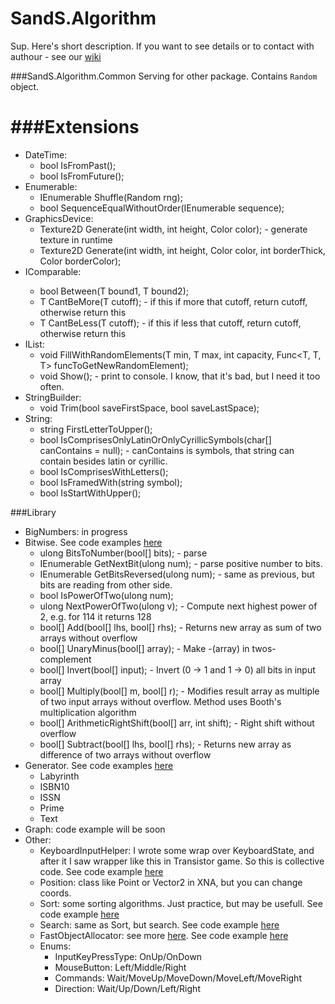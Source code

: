 # SandS.Algorithm

Sup. Here's short description. If you want to see details or to contact with authour - see our <a href="https://github.com/snowinmars/SandS.Algorithm/wiki">wiki</a>

###SandS.Algorithm.Common
Serving for other package. Contains ``Random`` object.

###Extensions
==
- DateTime:
  - bool IsFromPast();
  - bool IsFromFuture();
- Enumerable:
  - IEnumerable<T> Shuffle<T>(Random rng);
  - bool SequenceEqualWithoutOrder<T>(IEnumerable<T> sequence);
- GraphicsDevice:
  - Texture2D Generate(int width, int height, Color color); - generate texture in runtime
  - Texture2D Generate(int width, int height, Color color, int borderThick, Color borderColor);
- IComparable<T>:
  - bool Between<T>(T bound1, T bound2);
  - T CantBeMore<T>(T cutoff); - if this if more that cutoff, return cutoff, otherwise return this
  - T CantBeLess<T>(T cutoff); - if this if less that cutoff, return cutoff, otherwise return this
- IList:
  - void FillWithRandomElements<T>(T min, T max, int capacity, Func<T, T, T> funcToGetNewRandomElement);
  - void Show<T>(); - print to console. I know, that it's bad, but I need it too often.
- StringBuilder:
  - void Trim(bool saveFirstSpace, bool saveLastSpace);
- String:
  - string FirstLetterToUpper();
  - bool IsComprisesOnlyLatinOrOnlyCyrillicSymbols(char[] canContains = null); - canContains is symbols, that string can contain besides latin or cyrillic.
  - bool IsComprisesWithLetters();
  - bool IsFramedWith(string symbol);
  - bool IsStartWithUpper();

###Library

- BigNumbers: in progress
- Bitwise. See code examples <a href="https://github.com/snowinmars/SandS.Algorithm/wiki/Bitwise">here</a>
  - ulong BitsToNumber(bool[] bits); - parse
  - IEnumerable<bool> GetNextBit(ulong num); - parse positive number to bits.
  - IEnumerable<bool> GetBitsReversed(ulong num); - same as previous, but bits are reading from other side.
  - bool IsPowerOfTwo(ulong num);
  - ulong NextPowerOfTwo(ulong v); - Compute next highest power of 2, e.g. for 114 it returns 128
  - bool[] Add(bool[] lhs, bool[] rhs); - Returns new array as sum of two arrays without overflow
  - bool[] UnaryMinus(bool[] array); - Make  -(array) in twos-complement
  - bool[] Invert(bool[] input); - Invert (0  -> 1 and 1  -> 0) all bits in input array
  - bool[] Multiply(bool[] m, bool[] r); - Modifies result array as multiple of two input arrays without overflow. Method uses Booth's multiplication algorithm
  - bool[] ArithmeticRightShift(bool[] arr, int shift); - Right shift without overflow
  - bool[] Subtract(bool[] lhs, bool[] rhs); - Returns new array as difference of two arrays without overflow
- Generator. See code examples <a href="https://github.com/snowinmars/SandS.Algorithm/wiki/Generator">here</a>
  - Labyrinth
  - ISBN10
  - ISSN
  - Prime
  - Text
- Graph: code example will be soon
- Other:
  - KeyboardInputHelper: I wrote some wrap over KeyboardState, and after it I saw wrapper like this in Transistor game. So this is collective code. See code example <a href="https://github.com/snowinmars/SandS.Algorithm/wiki/KeyboardInputHelper">here</a>
  - Position: class like Point or Vector2 in XNA, but you can change coords.
  - Sort: some sorting algorithms. Just practice, but may be usefull. See code example <a href="https://github.com/snowinmars/SandS.Algorithm/wiki/SortingAlgorithm">here</a>
  - Search: same as Sort, but search. See code example <a href="https://github.com/snowinmars/SandS.Algorithm/wiki/SearchingAlgorithm">here</a>
  - FastObjectAllocator: see more <a href="youtube.com/watch?v=BNVP9FJXY6A">here</a>. See code example <a href="https://github.com/snowinmars/SandS.Algorithm/wiki/FastObjectAllocator">here</a>
  - Enums:
    - InputKeyPressType: OnUp/OnDown
    - MouseButton: Left/Middle/Right
    - Commands: Wait/MoveUp/MoveDown/MoveLeft/MoveRight
    - Direction: Wait/Up/Down/Left/Right
  
